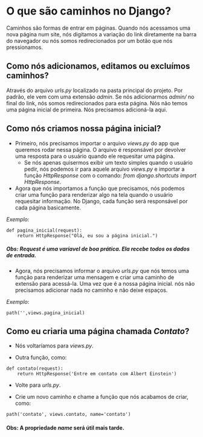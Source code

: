 # O que são caminhos no Django?

Caminhos são formas de entrar em páginas. Quando nós acessamos uma nova página num site, nós digitamos a variação do link diretamente na barra do navegador ou nós somos redirecionados por um botão que nós pressionamos.

## Como nós adicionamos, editamos ou excluímos caminhos?

Através do arquivo _urls.py_ localizado na pasta principal do projeto. Por padrão, ele vem com uma extensão _admin_. Se nós adicionarmos _admin/_ no final do link, nós somos redirecionados para esta página. Nós não temos uma página inicial de primeira. Nós precisamos adicioná-la aqui.

## Como nós criamos nossa página inicial?

* Primeiro, nós precisamos importar o arquivo _views.py_ do app que queremos rodar nessa página. O arquivo é responsável por devolver uma resposta para o usuário quando ele requesitar uma página.
   * Se nós apenas quisermos exibir um texto simples quando o usuário pedir, nós podemos ir para aquele arquivo  _views.py_ e importar a função  _HttpResponse_ com o comando: _from django.shortcuts import HttpResponse_.
* Agora que nós importamos a função que precisamos, nós podemos criar uma função para renderizar algo na tela quando o usuário requesitar informação. No Django, cada função será responsável por cada página basicamente.

_Exemplo:_
```
def pagina_inicial(request):
    return HttpResponse("Olá, eu sou a página inicial.")
```
##### Obs: Request é uma varíavel de boa prática. Ela recebe todos os dados de entrada.

* Agora, nós precisamos informar o arquivo _urls.py_ que nós temos uma função para renderizar uma mensagem e criar uma caminho de extensão para acessá-la. Uma vez que é a nossa página inicial. nós não precisamos adicionar nada no caminho e não deixe espaços.

_Exemplo_:

```
path('',views.pagina_inicial)
```

## Como eu criaria uma página chamada _Contato_?

* Nós voltaríamos para _views.py_.

* Outra função, como:

```
def contato(request):
    return HttpResponse('Entre em contato com Albert Einstein')
```

* Volte para _urls.py_.

* Crie um novo caminho e chame a função que nós acabamos de criar, como:

```
path('contato', views.contato, name='contato')
```
#### Obs: A propriedade _name_ será útil mais tarde. 


